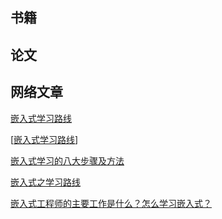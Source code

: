 ## 书籍



## 论文



## 网络文章

[嵌入式学习路线](https://www.jianshu.com/p/ebb419c281ef)

[[嵌入式学习路线](https://www.cnblogs.com/yuanqiangfei/p/10297599.html)]

[嵌入式学习的八大步骤及方法](https://wenku.baidu.com/view/20dc9e27a517866fb84ae45c3b3567ec112ddc15.html)

[嵌入式之学习路线](https://blog.csdn.net/u011146511/article/details/80689245)

[嵌入式工程师的主要工作是什么？怎么学习嵌入式？](http://www.gec-edu.org/gsnews/show/570000.html?sid=xydt)